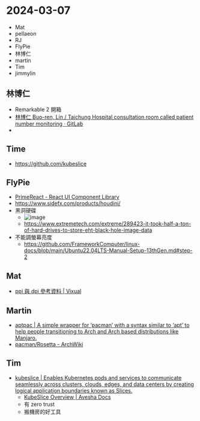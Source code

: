 # 2024-03-07

- Mat
- pellaeon
- RJ
- FlyPie
- 林博仁
- martin
- Tim
- jimmylin

## 林博仁

* Remarkable 2 開箱
* [林博仁 Buo-ren, Lin / Taichung Hospital consultation room called patient number monitoring · GitLab](https://gitlab.com/brlin/taichung-hospital-consultation-room-called-patient-number-monitoring)
* 
## Time

- https://github.com/kubeslice

## FlyPie

- [PrimeReact - React UI Component Library](https://primereact.org/)
- https://www.sidefx.com/products/houdini/
- 黑洞硬碟
  - ![image](https://hackmd.io/_uploads/BkDsDVwT6.png)
  - https://www.extremetech.com/extreme/289423-it-took-half-a-ton-of-hard-drives-to-store-eht-black-hole-image-data
- 不能調螢幕亮度
  - https://github.com/FrameworkComputer/linux-docs/blob/main/Ubuntu22.04LTS-Manual-Setup-13thGen.md#step-2


## Mat

- [ppi 與 dpi 參考資料 | Vixual](https://www.vixual.net/blog/archives/122)


## Martin

- [aptpac | A simple wrapper for ‘pacman’ with a syntax similar to ‘apt’ to help people transitioning to Arch and Arch based distributions like Manjaro.](https://itai-nelken.github.io/aptpac/)
- [pacman/Rosetta - ArchWiki](https://wiki.archlinux.org/title/Pacman/Rosetta)

## Tim
- [kubeslice | Enables Kubernetes pods and services to communicate seamlessly across clusters, clouds, edges, and data centers by creating logical application boundaries known as Slices.](https://github.com/kubeslice)
    - [KubeSlice Overview | Avesha Docs](https://kubeslice.io/documentation/open-source/1.2.0)
    - 有 zero trust
    - 搬機房的好工具

